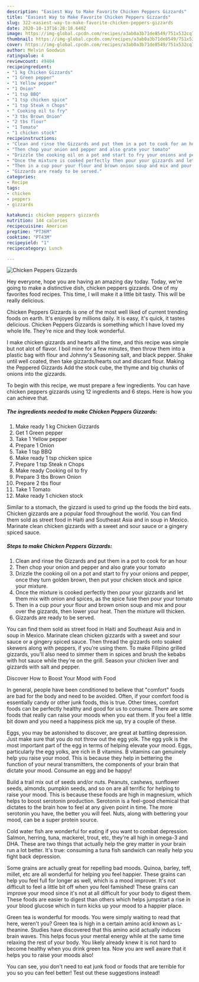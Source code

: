 ```yaml
---
description: "Easiest Way to Make Favorite Chicken Peppers Gizzards"
title: "Easiest Way to Make Favorite Chicken Peppers Gizzards"
slug: 322-easiest-way-to-make-favorite-chicken-peppers-gizzards
date: 2020-10-13T16:28:18.640Z
image: https://img-global.cpcdn.com/recipes/a3ab0a3b71de8549/751x532cq70/chicken-peppers-gizzards-recipe-main-photo.jpg
thumbnail: https://img-global.cpcdn.com/recipes/a3ab0a3b71de8549/751x532cq70/chicken-peppers-gizzards-recipe-main-photo.jpg
cover: https://img-global.cpcdn.com/recipes/a3ab0a3b71de8549/751x532cq70/chicken-peppers-gizzards-recipe-main-photo.jpg
author: Melvin Goodwin
ratingvalue: 4
reviewcount: 49404
recipeingredient:
- "1 kg Chicken Gizzards"
- "1 Green pepper"
- "1 Yellow pepper"
- "1 Onion"
- "1 tsp BBQ"
- "1 tsp chicken spice"
- "1 tsp Steak n Chops"
- " Cooking oil to fry"
- "3 tbs Brown Onion"
- "2 tbs flour"
- "1 Tomato"
- "1 chicken stock"
recipeinstructions:
- "Clean and rinse the Gizzards and put them in a pot to cook for an hour"
- "Then chop your onion and pepper and also grate your tomato"
- "Drizzle the cooking oil on a pot and start to fry your onions and pepper, once they turn golden brown, then put your chicken stock and spice your mixture."
- "Once the mixture is cooked perfectly then pour your gizzards and let them mix with onion and spices, as the spice fuse then pour your tomato"
- "Then in a cup pour your flour and brown onion soup and mix and pour over the gizzards, then lower your heat. Then the mixture will thicken."
- "Gizzards are ready to be served."
categories:
- Recipe
tags:
- chicken
- peppers
- gizzards

katakunci: chicken peppers gizzards 
nutrition: 144 calories
recipecuisine: American
preptime: "PT36M"
cooktime: "PT43M"
recipeyield: "1"
recipecategory: Lunch

---
```



![Chicken Peppers Gizzards](https://img-global.cpcdn.com/recipes/a3ab0a3b71de8549/751x532cq70/chicken-peppers-gizzards-recipe-main-photo.jpg)

Hey everyone, hope you are having an amazing day today. Today, we're going to make a distinctive dish, chicken peppers gizzards. One of my favorites food recipes. This time, I will make it a little bit tasty. This will be really delicious.

Chicken Peppers Gizzards is one of the most well liked of current trending foods on earth. It's enjoyed by millions daily. It is easy, it's quick, it tastes delicious. Chicken Peppers Gizzards is something which I have loved my whole life. They're nice and they look wonderful.

I make chicken gizzards and hearts all the time, and this recipe was simple but not alot of flavor. I boil mine for a few minutes, then throw them into a plastic bag with flour and Johnny&#39;s Seasoning salt, and black pepper. Shake until well coated, then take gizzards/hearts out and discard flour. Making the Peppered Gizzards Add the stock cube, the thyme and big chunks of onions into the gizzards.


To begin with this recipe, we must prepare a few ingredients. You can have chicken peppers gizzards using 12 ingredients and 6 steps. Here is how you can achieve that.

<!--inarticleads1-->

##### The ingredients needed to make Chicken Peppers Gizzards:

1. Make ready 1 kg Chicken Gizzards
1. Get 1 Green pepper
1. Take 1 Yellow pepper
1. Prepare 1 Onion
1. Take 1 tsp BBQ
1. Make ready 1 tsp chicken spice
1. Prepare 1 tsp Steak n Chops
1. Make ready  Cooking oil to fry
1. Prepare 3 tbs Brown Onion
1. Prepare 2 tbs flour
1. Take 1 Tomato
1. Make ready 1 chicken stock


Similar to a stomach, the gizzard is used to grind up the foods the bird eats. Chicken gizzards are a popular food throughout the world. You can find them sold as street food in Haiti and Southeast Asia and in soup in Mexico. Marinate clean chicken gizzards with a sweet and sour sauce or a gingery spiced sauce. 

<!--inarticleads2-->

##### Steps to make Chicken Peppers Gizzards:

1. Clean and rinse the Gizzards and put them in a pot to cook for an hour
1. Then chop your onion and pepper and also grate your tomato
1. Drizzle the cooking oil on a pot and start to fry your onions and pepper, once they turn golden brown, then put your chicken stock and spice your mixture.
1. Once the mixture is cooked perfectly then pour your gizzards and let them mix with onion and spices, as the spice fuse then pour your tomato
1. Then in a cup pour your flour and brown onion soup and mix and pour over the gizzards, then lower your heat. Then the mixture will thicken.
1. Gizzards are ready to be served.


You can find them sold as street food in Haiti and Southeast Asia and in soup in Mexico. Marinate clean chicken gizzards with a sweet and sour sauce or a gingery spiced sauce. Then thread the gizzards onto soaked skewers along with peppers, if you&#39;re using them. To make Filipino grilled gizzards, you&#39;ll also need to simmer them in spices and brush the kebabs with hot sauce while they&#39;re on the grill. Season your chicken liver and gizzards with salt and pepper. 

Discover How to Boost Your Mood with Food


In general, people have been conditioned to believe that "comfort" foods are bad for the body and need to be avoided. Often, if your comfort food is essentially candy or other junk foods, this is true. Other times, comfort foods can be perfectly healthy and good for us to consume. There are some foods that really can raise your moods when you eat them. If you feel a little bit down and you need a happiness pick me up, try a couple of these.

Eggs, you may be astonished to discover, are great at battling depression. Just make sure that you do not throw out the egg yolk. The egg yolk is the most important part of the egg in terms of helping elevate your mood. Eggs, particularly the egg yolks, are rich in B vitamins. B vitamins can genuinely help you raise your mood. This is because they help in bettering the function of your neural transmitters, the components of your brain that dictate your mood. Consume an egg and be happy!

Build a trail mix out of seeds and/or nuts. Peanuts, cashews, sunflower seeds, almonds, pumpkin seeds, and so on are all terrific for helping to raise your mood. This is because these foods are high in magnesium, which helps to boost serotonin production. Serotonin is a feel-good chemical that dictates to the brain how to feel at any given point in time. The more serotonin you have, the better you will feel. Nuts, along with bettering your mood, can be a super protein source.

Cold water fish are wonderful for eating if you want to combat depression. Salmon, herring, tuna, mackerel, trout, etc, they're all high in omega-3 and DHA. These are two things that actually help the grey matter in your brain run a lot better. It's true: consuming a tuna fish sandwich can really help you fight back depression. 

Some grains are actually great for repelling bad moods. Quinoa, barley, teff, millet, etc are all wonderful for helping you feel happier. These grains can help you feel full for longer as well, which is a mood improver. It's not difficult to feel a little bit off when you feel famished! These grains can improve your mood since it's not at all difficult for your body to digest them. These foods are easier to digest than others which helps jumpstart a rise in your blood glucose which in turn kicks up your mood to a happier place.

Green tea is wonderful for moods. You were simply waiting to read that here, weren't you? Green tea is high in a certain amino acid known as L-theanine. Studies have discovered that this amino acid actually induces brain waves. This helps focus your mental energy while at the same time relaxing the rest of your body. You likely already knew it is not hard to become healthy when you drink green tea. Now you are well aware that it helps you to raise your moods also!

You can see, you don't need to eat junk food or foods that are terrible for you so you can feel better! Test out  these suggestions  instead!

